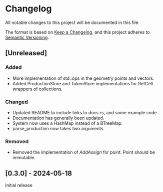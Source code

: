 # Changelog

All notable changes to this project will be documented in this file.

The format is based on [Keep a Changelog](https://keepachangelog.com/en/1.1.0/),
and this project adheres to [Semantic Versioning](https://semver.org/spec/v2.0.0.html).

## [Unreleased]

### Added

- More implementation of std::ops in the geometry points and vectors.
- Added ProductionStore and TokenStore implementations for RefCell wrappers of collections.

### Changed

- Updated README to include links to docs.rs, and some example code. 
- Documentation has generally been updated.
- System now uses a HashMap instead of a BTreeMap.
- parse_production now takes two arguments.

### Removed

- Removed the implementation of *AddAssign* for point. Point should be immutable.

## [0.3.0] - 2024-05-18

Initial release
